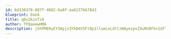```yaml
---
id: 6d330370-807f-4882-8a0f-aa8237667843
blueprint: book
title: qOu2kzxTiO
author: TFQaoewHMA
description: jShPM89yEY3Apjs3YkD4VSFt8p1llumcoLdtlzWAyezpvZXuRU8Fkn1GFToki5GXdqbo62JezfFxy6kLdoQ34dX4DgAsxFG2dyRf
---
```

